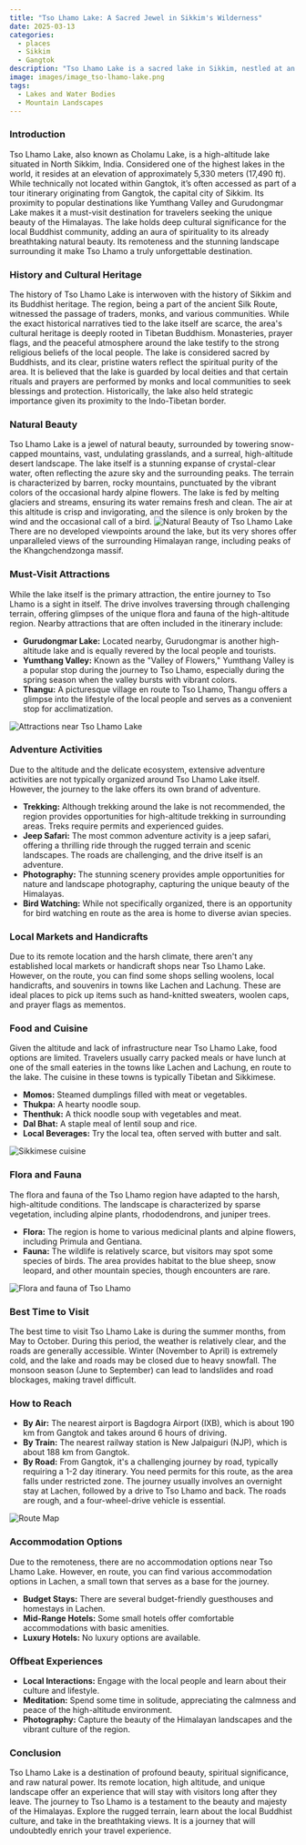 ```yaml
---
title: "Tso Lhamo Lake: A Sacred Jewel in Sikkim's Wilderness"
date: 2025-03-13
categories:
  - places
  - Sikkim
  - Gangtok
description: "Tso Lhamo Lake is a sacred lake in Sikkim, nestled at an altitude of 4,906 meters (16,092 feet) in the Himalayas. It is considered one of the highest-altitude lakes in India and holds significant spiritual importance for Tibetan Buddhists. The lake's crystal-clear waters are surrounded by snow-capped mountains and lush forests, making it a haven for nature enthusiasts and pilgrims alike."
image: images/image_tso-lhamo-lake.png
tags: 
  - Lakes and Water Bodies
  - Mountain Landscapes
---
```



### **Introduction**

Tso Lhamo Lake, also known as Cholamu Lake, is a high-altitude lake situated in North Sikkim, India. Considered one of the highest lakes in the world, it resides at an elevation of approximately 5,330 meters (17,490 ft). While technically not located within Gangtok, it’s often accessed as part of a tour itinerary originating from Gangtok, the capital city of Sikkim. Its proximity to popular destinations like Yumthang Valley and Gurudongmar Lake makes it a must-visit destination for travelers seeking the unique beauty of the Himalayas. The lake holds deep cultural significance for the local Buddhist community, adding an aura of spirituality to its already breathtaking natural beauty. Its remoteness and the stunning landscape surrounding it make Tso Lhamo a truly unforgettable destination.

### **History and Cultural Heritage**

The history of Tso Lhamo Lake is interwoven with the history of Sikkim and its Buddhist heritage. The region, being a part of the ancient Silk Route, witnessed the passage of traders, monks, and various communities. While the exact historical narratives tied to the lake itself are scarce, the area's cultural heritage is deeply rooted in Tibetan Buddhism. Monasteries, prayer flags, and the peaceful atmosphere around the lake testify to the strong religious beliefs of the local people. The lake is considered sacred by Buddhists, and its clear, pristine waters reflect the spiritual purity of the area. It is believed that the lake is guarded by local deities and that certain rituals and prayers are performed by monks and local communities to seek blessings and protection. Historically, the lake also held strategic importance given its proximity to the Indo-Tibetan border.

### **Natural Beauty**

Tso Lhamo Lake is a jewel of natural beauty, surrounded by towering snow-capped mountains, vast, undulating grasslands, and a surreal, high-altitude desert landscape. The lake itself is a stunning expanse of crystal-clear water, often reflecting the azure sky and the surrounding peaks. The terrain is characterized by barren, rocky mountains, punctuated by the vibrant colors of the occasional hardy alpine flowers. The lake is fed by melting glaciers and streams, ensuring its water remains fresh and clean. The air at this altitude is crisp and invigorating, and the silence is only broken by the wind and the occasional call of a bird. <img src="placeholder_image_natural_beauty.jpg" alt="Natural Beauty of Tso Lhamo Lake"> There are no developed viewpoints around the lake, but its very shores offer unparalleled views of the surrounding Himalayan range, including peaks of the Khangchendzonga massif.

### **Must-Visit Attractions**

While the lake itself is the primary attraction, the entire journey to Tso Lhamo is a sight in itself. The drive involves traversing through challenging terrain, offering glimpses of the unique flora and fauna of the high-altitude region. Nearby attractions that are often included in the itinerary include:

*   **Gurudongmar Lake:** Located nearby, Gurudongmar is another high-altitude lake and is equally revered by the local people and tourists.
*   **Yumthang Valley:** Known as the "Valley of Flowers," Yumthang Valley is a popular stop during the journey to Tso Lhamo, especially during the spring season when the valley bursts with vibrant colors.
*   **Thangu:** A picturesque village en route to Tso Lhamo, Thangu offers a glimpse into the lifestyle of the local people and serves as a convenient stop for acclimatization.

<img src="placeholder_image_attractions.jpg" alt="Attractions near Tso Lhamo Lake">

### **Adventure Activities**

Due to the altitude and the delicate ecosystem, extensive adventure activities are not typically organized around Tso Lhamo Lake itself. However, the journey to the lake offers its own brand of adventure.

*   **Trekking:** Although trekking around the lake is not recommended, the region provides opportunities for high-altitude trekking in surrounding areas. Treks require permits and experienced guides.
*   **Jeep Safari:** The most common adventure activity is a jeep safari, offering a thrilling ride through the rugged terrain and scenic landscapes. The roads are challenging, and the drive itself is an adventure.
*   **Photography:** The stunning scenery provides ample opportunities for nature and landscape photography, capturing the unique beauty of the Himalayas.
*   **Bird Watching:** While not specifically organized, there is an opportunity for bird watching en route as the area is home to diverse avian species.

### **Local Markets and Handicrafts**

Due to its remote location and the harsh climate, there aren't any established local markets or handicraft shops near Tso Lhamo Lake. However, on the route, you can find some shops selling woolens, local handicrafts, and souvenirs in towns like Lachen and Lachung. These are ideal places to pick up items such as hand-knitted sweaters, woolen caps, and prayer flags as mementos.

### **Food and Cuisine**

Given the altitude and lack of infrastructure near Tso Lhamo Lake, food options are limited. Travelers usually carry packed meals or have lunch at one of the small eateries in the towns like Lachen and Lachung, en route to the lake. The cuisine in these towns is typically Tibetan and Sikkimese.

*   **Momos:** Steamed dumplings filled with meat or vegetables.
*   **Thukpa:** A hearty noodle soup.
*   **Thenthuk:** A thick noodle soup with vegetables and meat.
*   **Dal Bhat:** A staple meal of lentil soup and rice.
*   **Local Beverages:** Try the local tea, often served with butter and salt.

<img src="placeholder_image_cuisine.jpg" alt="Sikkimese cuisine">

### **Flora and Fauna**

The flora and fauna of the Tso Lhamo region have adapted to the harsh, high-altitude conditions. The landscape is characterized by sparse vegetation, including alpine plants, rhododendrons, and juniper trees.

*   **Flora:** The region is home to various medicinal plants and alpine flowers, including Primula and Gentiana.
*   **Fauna:** The wildlife is relatively scarce, but visitors may spot some species of birds. The area provides habitat to the blue sheep, snow leopard, and other mountain species, though encounters are rare.

<img src="placeholder_image_flora_fauna.jpg" alt="Flora and fauna of Tso Lhamo">

### **Best Time to Visit**

The best time to visit Tso Lhamo Lake is during the summer months, from May to October. During this period, the weather is relatively clear, and the roads are generally accessible. Winter (November to April) is extremely cold, and the lake and roads may be closed due to heavy snowfall. The monsoon season (June to September) can lead to landslides and road blockages, making travel difficult.

### **How to Reach**

*   **By Air:** The nearest airport is Bagdogra Airport (IXB), which is about 190 km from Gangtok and takes around 6 hours of driving.
*   **By Train:** The nearest railway station is New Jalpaiguri (NJP), which is about 188 km from Gangtok.
*   **By Road:** From Gangtok, it's a challenging journey by road, typically requiring a 1-2 day itinerary. You need permits for this route, as the area falls under restricted zone. The journey usually involves an overnight stay at Lachen, followed by a drive to Tso Lhamo and back. The roads are rough, and a four-wheel-drive vehicle is essential.

<img src="placeholder_image_how_to_reach.jpg" alt="Route Map">

### **Accommodation Options**

Due to the remoteness, there are no accommodation options near Tso Lhamo Lake. However, en route, you can find various accommodation options in Lachen, a small town that serves as a base for the journey.

*   **Budget Stays:** There are several budget-friendly guesthouses and homestays in Lachen.
*   **Mid-Range Hotels:** Some small hotels offer comfortable accommodations with basic amenities.
*   **Luxury Hotels:** No luxury options are available.

### **Offbeat Experiences**

*   **Local Interactions:** Engage with the local people and learn about their culture and lifestyle.
*   **Meditation:** Spend some time in solitude, appreciating the calmness and peace of the high-altitude environment.
*   **Photography:** Capture the beauty of the Himalayan landscapes and the vibrant culture of the region.

### **Conclusion**

Tso Lhamo Lake is a destination of profound beauty, spiritual significance, and raw natural power. Its remote location, high altitude, and unique landscape offer an experience that will stay with visitors long after they leave. The journey to Tso Lhamo is a testament to the beauty and majesty of the Himalayas. Explore the rugged terrain, learn about the local Buddhist culture, and take in the breathtaking views. It is a journey that will undoubtedly enrich your travel experience.


